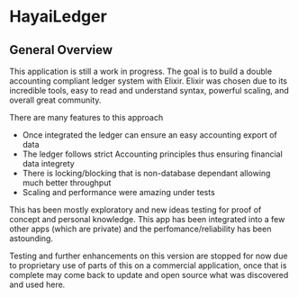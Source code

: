 # HayaiLedger

## General Overview

This application is still a work in progress. The goal is to build a double accounting compliant ledger system with Elixir. Elixir was chosen due to its incredible tools, easy to read and understand syntax, powerful scaling, and overall great community. 

There are many features to this approach
- Once integrated the ledger can ensure an easy accounting export of data
- The ledger follows strict Accounting principles thus ensuring financial data integrety
- There is locking/blocking that is non-database dependant allowing much better throughput
- Scaling and performance were amazing under tests

This has been mostly exploratory and new ideas testing for proof of concept and personal knowledge. This app has been integrated into a few other apps (which are private) and the perfomance/reliability has been astounding.

Testing and further enhancements on this version are stopped for now due to proprietary use of parts of this on a commercial application, once that is complete may come back to update and open source what was discovered and used here. 
